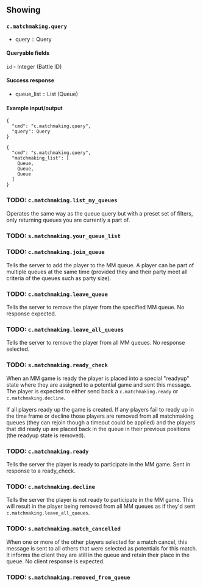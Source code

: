 ## Showing
### `c.matchmaking.query`
* query :: Query

#### Queryable fields
`id` - Integer (Battle ID)

#### Success response
* queue_list :: List (Queue)

#### Example input/output
```
{
  "cmd": "c.matchmaking.query",
  "query": Query
}

{
  "cmd": "s.matchmaking.query",
  "matchmaking_list": [
    Queue,
    Queue,
    Queue
  ]
}
```

### TODO: `c.matchmaking.list_my_queues`
Operates the same way as the queue query but with a preset set of filters, only returning queues you are currently a part of.

### TODO: `s.matchmaking.your_queue_list`


### TODO: `c.matchmaking.join_queue`
Tells the server to add the player to the MM queue. A player can be part of multiple queues at the same time (provided they and their party meet all criteria of the queues such as party size).

### TODO: `c.matchmaking.leave_queue`
Tells the server to remove the player from the specified MM queue. No response expected.

### TODO: `c.matchmaking.leave_all_queues`
Tells the server to remove the player from all MM queues. No response selected.

### TODO: `s.matchmaking.ready_check`
When an MM game is ready the player is placed into a special "readyup" state where they are assigned to a potential game and sent this message. The player is expected to either send back a `c.matchmaking.ready` or `c.matchmaking.decline`.

If all players ready up the game is created. If any players fail to ready up in the time frame or decline those players are removed from all matchmaking queues (they can rejoin though a timeout could be applied) and the players that did ready up are placed back in the queue in their previous positions (the readyup state is removed).

### TODO: `c.matchmaking.ready`
Tells the server the player is ready to participate in the MM game. Sent in response to a ready_check.

### TODO: `c.matchmaking.decline`
Tells the server the player is not ready to participate in the MM game. This will result in the player being removed from all MM queues as if they'd sent `c.matchmaking.leave_all_queues`.

### TODO: `s.matchmaking.match_cancelled`
When one or more of the other players selected for a match cancel, this message is sent to all others that were selected as potentials for this match. It informs the client they are still in the queue and retain their place in the queue. No client response is expected.

### TODO: `s.matchmaking.removed_from_queue`


